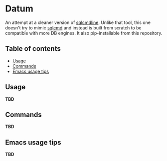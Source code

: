 # Datum

An attempt at a cleaner version of [sqlcmdline](https://github.com/sebasmonia/sqlcmdline/). Unlike that tool, this one doesn't try to mimic [sqlcmd](https://docs.microsoft.com/en-us/sql/tools/sqlcmd-utility) and instead is built from scratch to be compatible with more DB engines. It also pip-installable from this repository.  

## Table of contents

<!--ts-->

   * [Usage](#usage)
   * [Commands](#comands)
   * [Emacs usage tips](#emacs-usage-tips)

<!--te-->


## Usage

**TBD**  

## Commands

**TBD**  

## Emacs usage tips

**TBD**  

